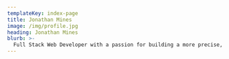 ```yaml
---
templateKey: index-page
title: Jonathan Mines
image: /img/profile.jpg
heading: Jonathan Mines
blurb: >-
  Full Stack Web Developer with a passion for building a more precise, efficient, and connected world. With a background in the Food Industry specializing in Distribution, Marketing and Sales, I discovered coding while constantly searching for tech-based solutions to business problems. With experience in Ruby on Rails, Javascript, React.js and Redux I hope to bring this problem solving approach to companies trying to build a better world.
---
```

